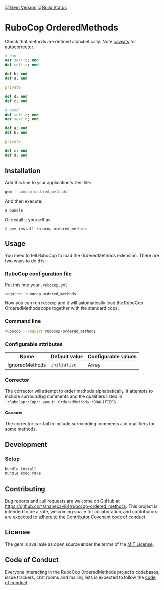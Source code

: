 [![Gem Version](https://badge.fury.io/rb/rubocop-ordered_methods.svg)](https://badge.fury.io/rb/rubocop-ordered_methods)
[![Build Status](https://travis-ci.org/shanecav84/rubocop-ordered_methods.svg?branch=master)](https://travis-ci.org/shanecav84/rubocop-ordered_methods)

# RuboCop OrderedMethods

Check that methods are defined alphabetically. Note [caveats](#caveats) for
autocorrector.

```ruby
# bad
def self.b; end
def self.a; end

def b; end
def a; end

private

def d; end
def c; end

# good
def self.a; end
def self.b; end

def a; end
def b; end

private

def c; end
def d; end
```

## Installation

Add this line to your application's Gemfile:

```ruby
gem 'rubocop-ordered_methods'
```

And then execute:

    $ bundle

Or install it yourself as:

    $ gem install rubocop-ordered_methods

## Usage

You need to tell RuboCop to load the OrderedMethods extension. There are two
ways to do this:

### RuboCop configuration file

Put this into your `.rubocop.yml`.

```
require: rubocop-ordered_methods
```

Now you can run `rubocop` and it will automatically load the RuboCop OrderedMethods
cops together with the standard cops.

### Command line

```bash
rubocop --require rubocop-ordered_methods
```

### Configurable attributes

Name | Default value | Configurable values
--- | --- | ---
IgnoredMethods | `initialize` | Array

### Corrector

The corrector will attempt to order methods alphabetically. It attempts to
include surrounding comments and the qualifiers listed in
`::RuboCop::Cop::Layout::OrderedMethods::QUALIFIERS`.

#### Caveats
The corrector can fail to include surrounding comments and qualifiers for some
methods.

## Development

### Setup

```bash
bundle install
bundle exec rake
```

## Contributing

Bug reports and pull requests are welcome on GitHub at https://github.com/shanecav84/rubocop-ordered_methods. This project is intended to be a safe, welcoming space for collaboration, and contributors are expected to adhere to the [Contributor Covenant](http://contributor-covenant.org) code of conduct.

## License

The gem is available as open source under the terms of the [MIT License](https://opensource.org/licenses/MIT).

## Code of Conduct

Everyone interacting in the RuboCop OrderedMethods project’s codebases, issue trackers, chat rooms and mailing lists is expected to follow the [code of conduct](https://github.com/shanecav84/rubocop-ordered_methods/blob/master/CODE_OF_CONDUCT.md).
